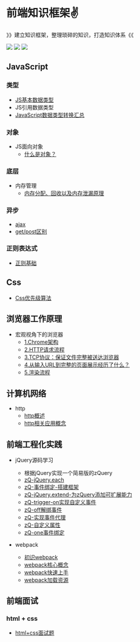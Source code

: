 # 前端知识框架:v:

》》建立知识框架，整理琐碎的知识，打造知识体系《《

[![](https://img.shields.io/badge/Note-JavaScript-important)](点击跳转的链接)	[![](https://img.shields.io/badge/Note-Css-blue)](点击跳转的链接) 	![](https://img.shields.io/badge/Note-计算机网络-blueviolet)



## JavaScript



### 类型

- [JS基本数据类型](https://github.com/ZHHHH9980/ZH-FEnote/blob/master/JavaScript/类型/JavaScript基本数据类型.md)
- JS引用数据类型
- [JavaScript数据类型转换汇总](https://github.com/ZHHHH9980/ZH-FEnote/blob/master/JavaScript/类型/JavaScript数据类型转换汇总.md)

### 对象

- JS面向对象
  - [什么是对象？](./JavaScript/对象/JS中的对象是什么？.md)



### 底层

- 内存管理
  - [内存分配、回收以及内存泄漏原理](./JavaScript/底层/内存管理与内存泄漏原理.md)



### 异步

- [ajax](./JavaScript/异步/AJAX.md)
- [get/post区别](./JavaScript/异步/get和post的区别.md)





### 正则表达式

- [正则基础](./JavaScript/正则表达式/正则基础.md)







## Css

- [Css优先级算法](./Css/css优先级算法.md)





## 浏览器工作原理

- 宏观视角下的浏览器
  - [1.Chrome架构](./浏览器工作原理/宏观视角下的浏览器/1.Chrome架构.md)
  - [2.HTTP请求流程](./浏览器工作原理/宏观视角下的浏览器/2.HTTP请求流程.md)
  - [3.TCP协议：保证文件完整被送达浏览器](./浏览器工作原理/宏观视角下的浏览器/3.TCP协议：保证文件完整被送达浏览器.md)
  - [4.从输入URL到完整的页面展示经历了什么？](./浏览器工作原理/宏观视角下的浏览器/4.从输入URL到完整的页面展示经历了什么？.md)
  - [5.渲染流程](./浏览器工作原理/宏观视角下的浏览器/5.渲染流程.md)



## 计算机网络

- http
  - [http概述](https://github.com/ZHHHH9980/ZH-FEnote/blob/master/计算机网络/http/http概述.md)
  - [http相关应用概念](https://github.com/ZHHHH9980/ZH-FEnote/blob/master/计算机网络/http/http相关应用概念.md)





## 前端工程化实践

- jQuery源码学习
  
  - 根据jQuery实现一个简易版的zQuery
  - [zQ-jQuery.each](./前端工程实践/jQuery源码学习/jQSC-jQuery.each.md)
  - [zQ-事件绑定-搭建框架](./前端工程实践/jQuery源码学习/jQSC-事件绑定-搭建框架.md)
  - [zQ-jQuery.extend-为zQuery添加可扩展能力](./前端工程实践/jQuery源码学习/jQSC-jQuery.extend.md)
  - [zQ-trigger-on实现自定义事件](./前端工程实践/jQuery源码学习/jQSC-自定义事件.md)
  - [zQ-off解绑事件](./前端工程实践/jQuery源码学习/jQSC-解绑事件.md)
  - [zQ-实现事件代理](./前端工程实践/jQuery源码学习/jQSC-实现事件代理.md)
  - [zQ-自定义属性](./前端工程实践/jQuery源码学习/jQSC-自定义属性.md)
  - [zQ-one事件绑定](./前端工程实践/jQuery源码学习/jQSC-one事件绑定.md)



- webpack
  - [初识webpack](./前端工程实践/webpack/初识webpack.md)
  - [webpack核心概念](./前端工程实践/webpack/webpack核心概念.md)
  - [webpack快速上手](./前端工程实践/webpack/webpack快速上手.md)
  - [webpack加载资源](./前端工程实践/webpack/webpack加载资源.md)



## 前端面试

### html + css

- [html+css面试题](./前端面试/html+css面试题.md)





